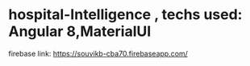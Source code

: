 # hospital-Intelligence , techs used: Angular 8,MaterialUI
firebase link: https://souvikb-cba70.firebaseapp.com/
